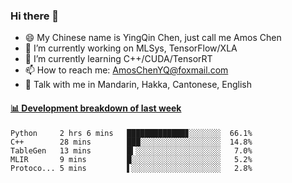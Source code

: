 ### Hi there 👋
- 😄 My Chinese name is YingQin Chen, just call me Amos Chen
- 🔭 I’m currently working on MLSys, TensorFlow/XLA
- 🌱 I’m currently learning C++/CUDA/TensorRT
- 📫 How to reach me: AmosChenYQ@foxmail.com
- 💬 Talk with me in Mandarin, Hakka, Cantonese, English

<!-- waka-box start -->
#### <a href="https://gist.github.com/becb911736b10de673d72f2a472b1e52" target="_blank">📊 Development breakdown of last week</a>
```text
Python     2 hrs 6 mins   █████████████▊░░░░░░░  66.1%
C++        28 mins        ███░░░░░░░░░░░░░░░░░░  14.8%
TableGen   13 mins        █▍░░░░░░░░░░░░░░░░░░░   7.0%
MLIR       9 mins         █░░░░░░░░░░░░░░░░░░░░   5.2%
Protoco... 5 mins         ▌░░░░░░░░░░░░░░░░░░░░   2.8%
```
<!-- waka-box end -->


<!--
**AmosChenYQ/AmosChenYQ** is a ✨ _special_ ✨ repository because its `README.md` (this file) appears on your GitHub profile.

Here are some ideas to get you started:

- 🔭 I’m currently working on 
- 🌱 I’m currently learning ...
- 👯 I’m looking to collaborate on ...
- 🤔 I’m looking for help with ...
- 📫 How to reach me: AmosChenYQ@foxmail.com
- 😄 Pronouns: ...
- ⚡ Fun fact: ...
-->
